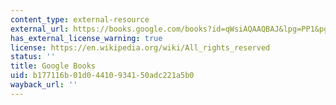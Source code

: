 ```yaml
---
content_type: external-resource
external_url: https://books.google.com/books?id=qWsiAQAAQBAJ&lpg=PP1&pg=PA1#v=onepage&q&f=false
has_external_license_warning: true
license: https://en.wikipedia.org/wiki/All_rights_reserved
status: ''
title: Google Books
uid: b177116b-01d0-4410-9341-50adc221a5b0
wayback_url: ''
---
```

